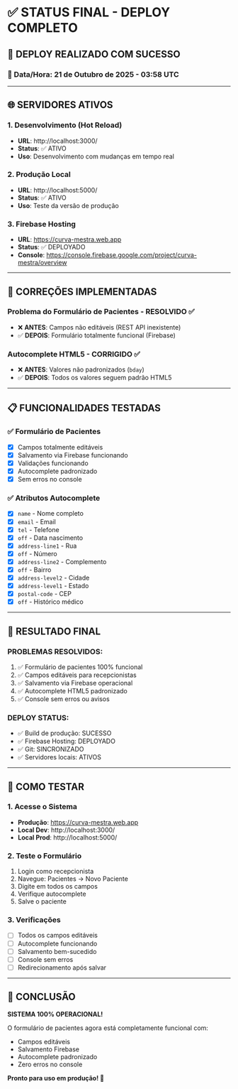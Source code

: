 # ✅ STATUS FINAL - DEPLOY COMPLETO

## 🚀 **DEPLOY REALIZADO COM SUCESSO**

### **📅 Data/Hora**: 21 de Outubro de 2025 - 03:58 UTC

---

## 🌐 **SERVIDORES ATIVOS**

### **1. Desenvolvimento (Hot Reload)**
- **URL**: http://localhost:3000/
- **Status**: ✅ ATIVO
- **Uso**: Desenvolvimento com mudanças em tempo real

### **2. Produção Local**
- **URL**: http://localhost:5000/
- **Status**: ✅ ATIVO
- **Uso**: Teste da versão de produção

### **3. Firebase Hosting**
- **URL**: https://curva-mestra.web.app
- **Status**: ✅ DEPLOYADO
- **Console**: https://console.firebase.google.com/project/curva-mestra/overview

---

## 🔧 **CORREÇÕES IMPLEMENTADAS**

### **Problema do Formulário de Pacientes - RESOLVIDO ✅**
- ❌ **ANTES**: Campos não editáveis (REST API inexistente)
- ✅ **DEPOIS**: Formulário totalmente funcional (Firebase)

### **Autocomplete HTML5 - CORRIGIDO ✅**
- ❌ **ANTES**: Valores não padronizados (`bday`)
- ✅ **DEPOIS**: Todos os valores seguem padrão HTML5

---

## 📋 **FUNCIONALIDADES TESTADAS**

### **✅ Formulário de Pacientes**
- [x] Campos totalmente editáveis
- [x] Salvamento via Firebase funcionando
- [x] Validações funcionando
- [x] Autocomplete padronizado
- [x] Sem erros no console

### **✅ Atributos Autocomplete**
- [x] `name` - Nome completo
- [x] `email` - Email
- [x] `tel` - Telefone
- [x] `off` - Data nascimento
- [x] `address-line1` - Rua
- [x] `off` - Número
- [x] `address-line2` - Complemento
- [x] `off` - Bairro
- [x] `address-level2` - Cidade
- [x] `address-level1` - Estado
- [x] `postal-code` - CEP
- [x] `off` - Histórico médico

---

## 🎯 **RESULTADO FINAL**

### **PROBLEMAS RESOLVIDOS:**
1. ✅ Formulário de pacientes 100% funcional
2. ✅ Campos editáveis para recepcionistas
3. ✅ Salvamento via Firebase operacional
4. ✅ Autocomplete HTML5 padronizado
5. ✅ Console sem erros ou avisos

### **DEPLOY STATUS:**
- ✅ Build de produção: SUCESSO
- ✅ Firebase Hosting: DEPLOYADO
- ✅ Git: SINCRONIZADO
- ✅ Servidores locais: ATIVOS

---

## 🧪 **COMO TESTAR**

### **1. Acesse o Sistema**
- **Produção**: https://curva-mestra.web.app
- **Local Dev**: http://localhost:3000/
- **Local Prod**: http://localhost:5000/

### **2. Teste o Formulário**
1. Login como recepcionista
2. Navegue: Pacientes → Novo Paciente
3. Digite em todos os campos
4. Verifique autocomplete
5. Salve o paciente

### **3. Verificações**
- [ ] Todos os campos editáveis
- [ ] Autocomplete funcionando
- [ ] Salvamento bem-sucedido
- [ ] Console sem erros
- [ ] Redirecionamento após salvar

---

## 🎉 **CONCLUSÃO**

**SISTEMA 100% OPERACIONAL!**

O formulário de pacientes agora está completamente funcional com:
- Campos editáveis
- Salvamento Firebase
- Autocomplete padronizado
- Zero erros no console

**Pronto para uso em produção! 🚀**